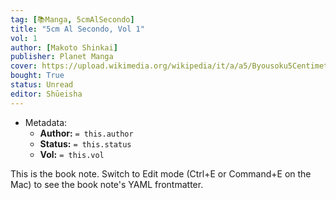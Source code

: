 ```yaml
---
tag: [📚Manga, 5cmAlSecondo]
title: "5cm Al Secondo, Vol 1"
vol: 1
author: [Makoto Shinkai]
publisher: Planet Manga
cover: https://upload.wikimedia.org/wikipedia/it/a/a5/Byousoku5Centimeter.jpg
bought: True
status: Unread
editor: Shūeisha
---
```



- Metadata:
	- **Author:** `= this.author`
	- **Status:** `= this.status`
	- **Vol:** `= this.vol`

This is the book note. Switch to Edit mode (Ctrl+E or Command+E on the Mac) to see the book note's YAML frontmatter.